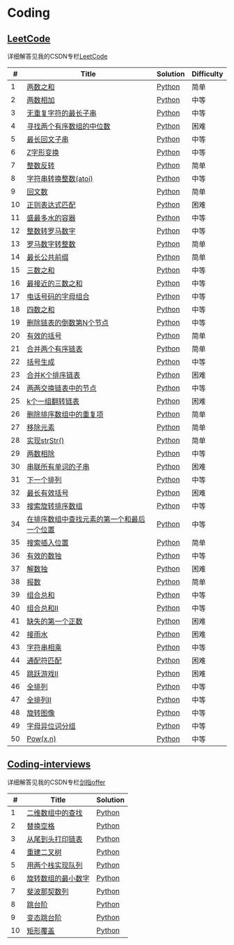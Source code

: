# Coding

## [LeetCode](https://leetcode-cn.com/problemset/all/)
详细解答见我的CSDN专栏[LeetCode](https://blog.csdn.net/sinat_36811967/column/info/34419)

| # | Title | Solution | Difficulty |
|---| ----- | -------- | ---------- |
|1|[两数之和](https://leetcode-cn.com/problems/two-sum/)| [Python](leetcode/001两数之和.py)|简单|
|2|[两数相加](https://leetcode-cn.com/problems/add-two-numbers/)| [Python](leetcode/002两数相加.py)|中等|
|3|[无重复字符的最长子串](https://leetcode-cn.com/problems/longest-substring-without-repeating-characters/)| [Python](leetcode/003无重复字符的最长子串.py)|中等|
|4|[寻找两个有序数组的中位数](https://leetcode-cn.com/problems/median-of-two-sorted-arrays/)| [Python](leetcode/004寻找两个有序数组的中位数.py)|困难|
|5|[最长回文子串](https://leetcode-cn.com/problems/longest-palindromic-substring/)| [Python](leetcode/005最长回文子串.py)|中等|
|6|[Z字形变换](https://leetcode-cn.com/problems/zigzag-conversion/)| [Python](leetcode/006Z字形变换.py)|中等|
|7|[整数反转](https://leetcode-cn.com/problems/reverse-integer/)| [Python](leetcode/007整数反转.py)|简单|
|8|[字符串转换整数(atoi)](https://leetcode-cn.com/problems/string-to-integer-atoi/)| [Python](leetcode/008字符串转换整数.py)|中等|
|9|[回文数](https://leetcode-cn.com/problems/palindrome-number/)| [Python](leetcode/009回文数.py)|简单|
|10|[正则表达式匹配](https://leetcode-cn.com/problems/regular-expression-matching/)| [Python](leetcode/010正则表达式匹配.py)|困难|
|11|[盛最多水的容器](https://leetcode-cn.com/problems/container-with-most-water/)| [Python](leetcode/011盛最多水的容器.py)|中等|
|12|[整数转罗马数字](https://leetcode-cn.com/problems/integer-to-roman/)| [Python](leetcode/012整数转罗马数字.py)|中等|
|13|[罗马数字转整数](https://leetcode-cn.com/problems/roman-to-integer/)| [Python](leetcode/013罗马数字转整数.py)|简单|
|14|[最长公共前缀](https://leetcode-cn.com/problems/longest-common-prefix/)| [Python](leetcode/014最长公共前缀.py)|简单|
|15|[三数之和](https://leetcode-cn.com/problems/3sum/)| [Python](leetcode/015三数之和.py)|中等|
|16|[最接近的三数之和](https://leetcode-cn.com/problems/3sum-closest/)| [Python](leetcode/016最接近的三数之和.py)|中等|
|17|[电话号码的字母组合](https://leetcode-cn.com/problems/letter-combinations-of-a-phone-number/)| [Python](leetcode/017电话号码的字母组合.py)|中等|
|18|[四数之和](https://leetcode-cn.com/problems/4sum/)| [Python](leetcode/018四数之和.py)|中等|
|19|[删除链表的倒数第N个节点](https://leetcode-cn.com/problems/remove-nth-node-from-end-of-list/)| [Python](leetcode/019删除链表的倒数第N个节点.py)|中等|
|20|[有效的括号](https://leetcode-cn.com/problems/valid-parentheses/)| [Python](leetcode/020有效的括号.py)|简单|
|21|[合并两个有序链表](https://leetcode-cn.com/problems/merge-two-sorted-lists/)| [Python](leetcode/021合并两个有序链表.py)|简单|
|22|[括号生成](https://leetcode-cn.com/problems/generate-parentheses/)| [Python](leetcode/022括号生成.py)|中等|
|23|[合并K个排序链表](https://leetcode-cn.com/problems/merge-k-sorted-lists/)| [Python](leetcode/023合并K个排序链表.py)|困难|
|24|[两两交换链表中的节点](https://leetcode-cn.com/problems/swap-nodes-in-pairs/)| [Python](leetcode/024两两交换链表中的节点.py)|中等|
|25|[k个一组翻转链表](https://leetcode-cn.com/problems/reverse-nodes-in-k-group/)| [Python](leetcode/025k个一组翻转链表.py)|困难|
|26|[删除排序数组中的重复项](https://leetcode-cn.com/problems/remove-duplicates-from-sorted-array/)| [Python](leetcode/026删除排序数组中的重复项.py)|简单|
|27|[移除元素](https://leetcode-cn.com/problems/remove-element/)| [Python](leetcode/027移除元素.py)|简单|
|28|[实现strStr()](https://leetcode-cn.com/problems/implement-strstr/)| [Python](leetcode/028实现strStr().py)|简单|
|29|[两数相除](https://leetcode-cn.com/problems/divide-two-integers/)| [Python](leetcode/029两数相除.py)|中等|
|30|[串联所有单词的子串](https://leetcode-cn.com/problems/substring-with-concatenation-of-all-words/)| [Python](leetcode/030串联所有单词的子串.py)|困难|
|31|[下一个排列](https://leetcode-cn.com/problems/next-permutation/)| [Python](leetcode/031下一个排列.py)|中等|
|32|[最长有效括号](https://leetcode-cn.com/problems/longest-valid-parentheses/)| [Python](leetcode/032最长有效括号.py)|困难|
|33|[搜索旋转排序数组](https://leetcode-cn.com/problems/search-in-rotated-sorted-array/)| [Python](leetcode/033搜索旋转排序数组.py)|中等|
|34|[在排序数组中查找元素的第一个和最后一个位置](https://leetcode-cn.com/problems/find-first-and-last-position-of-element-in-sorted-array/)| [Python](leetcode/034在排序数组中查找元素的第一个和最后一个位置.py)|中等|
|35|[搜索插入位置](https://leetcode-cn.com/problems/search-insert-position/)| [Python](leetcode/035搜索插入位置.py)|简单|
|36|[有效的数独](https://leetcode-cn.com/problems/valid-sudoku/)| [Python](leetcode/036有效的数独.py)|中等|
|37|[解数独](https://leetcode-cn.com/problems/sudoku-solver/)| [Python](leetcode/037解数独.py)|困难|
|38|[报数](https://leetcode-cn.com/problems/count-and-say/)| [Python](leetcode/038报数.py)|简单|
|39|[组合总和](https://leetcode-cn.com/problems/combination-sum/)| [Python](leetcode/039组合总和.py)|中等|
|40|[组合总和II](https://leetcode-cn.com/problems/combination-sum-ii/)| [Python](leetcode/040组合总和II.py)|中等|
|41|[缺失的第一个正数](https://leetcode-cn.com/problems/first-missing-positive/)| [Python](leetcode/041缺失的第一个正数.py)|困难|
|42|[接雨水](https://leetcode-cn.com/problems/trapping-rain-water/)| [Python](leetcode/042接雨水.py)|困难|
|43|[字符串相乘](https://leetcode-cn.com/problems/multiply-strings/)| [Python](leetcode/043字符串相乘.py)|中等|
|44|[通配符匹配](https://leetcode-cn.com/problems/wildcard-matching/)| [Python](leetcode/044通配符匹配.py)|困难|
|45|[跳跃游戏II](https://leetcode-cn.com/problems/jump-game-ii/)| [Python](leetcode/045跳跃游戏II.py)|困难|
|46|[全排列](https://leetcode-cn.com/problems/permutations/)| [Python](leetcode/046全排列.py)|中等|
|47|[全排列II](https://leetcode-cn.com/problems/permutations-ii/)| [Python](leetcode/047全排列II.py)|中等|
|48|[旋转图像](https://leetcode-cn.com/problems/rotate-image/)| [Python](leetcode/048旋转图像.py)|中等|
|49|[字母异位词分组](https://leetcode-cn.com/problems/group-anagrams/)| [Python](leetcode/049字母异位词分组.py)|中等|
|50|[Pow(x,n)](https://leetcode-cn.com/problems/powx-n/)| [Python](leetcode/050Pow(x,n).py)|中等|


## [Coding-interviews](https://www.nowcoder.com/ta/coding-interviews?page=1)
详细解答见我的CSDN专栏[剑指offer](https://blog.csdn.net/sinat_36811967/column/info/34518)

| # | Title | Solution |
|---| ----- | -------- |
|1|[二维数组中的查找](https://www.nowcoder.com/practice/abc3fe2ce8e146608e868a70efebf62e?tpId=13&tqId=11154&tPage=1&rp=1&ru=/ta/coding-interviews&qru=/ta/coding-interviews/question-ranking)| [Python](coding-interviews/01二维数组中的查找.py)|
|2|[替换空格](https://www.nowcoder.com/practice/4060ac7e3e404ad1a894ef3e17650423?tpId=13&tqId=11155&tPage=1&rp=1&ru=%2Fta%2Fcoding-interviews&qru=%2Fta%2Fcoding-interviews%2Fquestion-ranking)| [Python](coding-interviews/02替换空格.py)|
|3|[从尾到头打印链表](https://www.nowcoder.com/practice/d0267f7f55b3412ba93bd35cfa8e8035?tpId=13&tqId=11156&tPage=1&rp=1&ru=%2Fta%2Fcoding-interviews&qru=%2Fta%2Fcoding-interviews%2Fquestion-ranking)| [Python](coding-interviews/03从尾到头打印链表.py)|
|4|[重建二叉树](https://www.nowcoder.com/practice/8a19cbe657394eeaac2f6ea9b0f6fcf6?tpId=13&tqId=11157&tPage=1&rp=1&ru=%2Fta%2Fcoding-interviews&qru=%2Fta%2Fcoding-interviews%2Fquestion-ranking)| [Python](coding-interviews/04重建二叉树.py)|
|5|[用两个栈实现队列](https://www.nowcoder.com/practice/54275ddae22f475981afa2244dd448c6?tpId=13&tqId=11158&tPage=1&rp=1&ru=%2Fta%2Fcoding-interviews&qru=%2Fta%2Fcoding-interviews%2Fquestion-ranking)| [Python](coding-interviews/05用两个栈实现队列.py)|
|6|[旋转数组的最小数字](https://www.nowcoder.com/practice/9f3231a991af4f55b95579b44b7a01ba?tpId=13&tqId=11159&tPage=1&rp=1&ru=/ta/coding-interviews&qru=/ta/coding-interviews/question-ranking)| [Python](coding-interviews/06旋转数组的最小数字.py)|
|7|[斐波那契数列](https://www.nowcoder.com/practice/c6c7742f5ba7442aada113136ddea0c3?tpId=13&tqId=11160&tPage=1&rp=1&ru=%2Fta%2Fcoding-interviews&qru=%2Fta%2Fcoding-interviews%2Fquestion-ranking)| [Python](coding-interviews/07斐波那契数列.py)|
|8|[跳台阶](https://www.nowcoder.com/practice/8c82a5b80378478f9484d87d1c5f12a4?tpId=13&tqId=11161&tPage=1&rp=1&ru=%2Fta%2Fcoding-interviews&qru=%2Fta%2Fcoding-interviews%2Fquestion-ranking)| [Python](coding-interviews/08跳台阶.py)|
|9|[变态跳台阶](https://www.nowcoder.com/practice/22243d016f6b47f2a6928b4313c85387?tpId=13&tqId=11162&tPage=1&rp=1&ru=%2Fta%2Fcoding-interviews&qru=%2Fta%2Fcoding-interviews%2Fquestion-ranking)| [Python](coding-interviews/09变态跳台阶.py)|
|10|[矩形覆盖](https://www.nowcoder.com/practice/72a5a919508a4251859fb2cfb987a0e6?tpId=13&tqId=11163&tPage=1&rp=1&ru=%2Fta%2Fcoding-interviews&qru=%2Fta%2Fcoding-interviews%2Fquestion-ranking)| [Python](coding-interviews/10矩形覆盖.py)|
